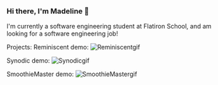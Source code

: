 ### Hi there, I'm Madeline 👋

I'm currently a software engineering student at Flatiron School, and am looking for a software engineering job!

Projects: 
Reminiscent demo:
![Reminiscentgif](https://user-images.githubusercontent.com/107277084/205724542-1975c237-223f-4910-8056-7bfa8309d1f5.gif)

Synodic demo:
![Synodicgif](https://user-images.githubusercontent.com/107277084/205724512-cfbbbaa1-b28f-4aa0-9441-36763ee4b77a.gif)


SmoothieMaster demo: 
![SmoothieMastergif](https://user-images.githubusercontent.com/107277084/205724559-2b3c2096-b3de-4f13-aabb-f5d13fa648ee.gif)


